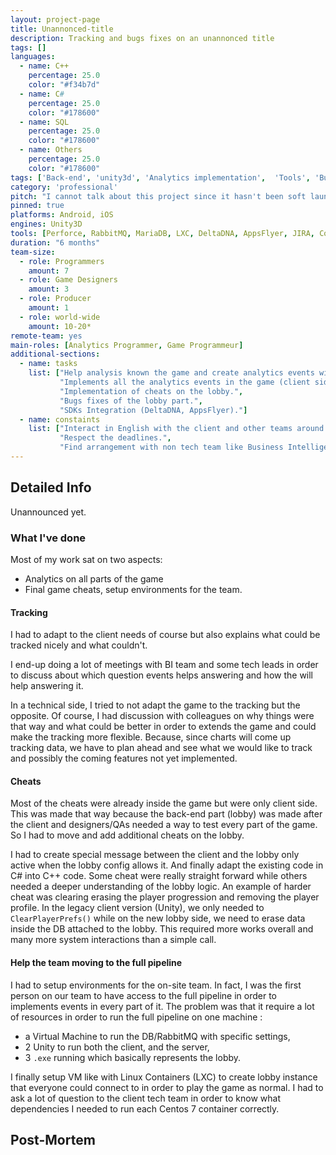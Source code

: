 ```yaml
---
layout: project-page
title: Unannonced-title
description: Tracking and bugs fixes on an unannonced title
tags: []
languages:
  - name: C++
    percentage: 25.0
    color: "#f34b7d"
  - name: C#
    percentage: 25.0
    color: "#178600"
  - name: SQL
    percentage: 25.0
    color: "#178600"
  - name: Others
    percentage: 25.0
    color: "#178600"
tags: ['Back-end', 'unity3d', 'Analytics implementation',  'Tools', 'Bugs fixes']
category: 'professional'
pitch: "I cannot talk about this project since it hasn't been soft launch yet.. Worked during 6 months on an unannounced title."
pinned: true
platforms: Android, iOS
engines: Unity3D
tools: [Perforce, RabbitMQ, MariaDB, LXC, DeltaDNA, AppsFlyer, JIRA, Confluence]
duration: "6 months"
team-size:
  - role: Programmers
    amount: 7
  - role: Game Designers
    amount: 3
  - role: Producer
    amount: 1
  - role: world-wide
    amount: 10-20*
remote-team: yes
main-roles: [Analytics Programmer, Game Programmeur]
additional-sections:
  - name: tasks
    list: ["Help analysis known the game and create analytics events with them.",
           "Implements all the analytics events in the game (client side, server side, lobby side).",
           "Implementation of cheats on the lobby.",
           "Bugs fixes of the lobby part.",
           "SDKs Integration (DeltaDNA, AppsFlyer)."]
  - name: constaints
    list: ["Interact in English with the client and other teams around the world.",
           "Respect the deadlines.",
           "Find arrangement with non tech team like Business Intelligent (BI), etc."]
---
```

<!---
Gregoire Boiron <gregoire.boiron@gmail.com>
Copyright (c) 2018-2019 Gregoire Boiron  All Rights Reserved.
--->

Detailed Info
--------------------
Unannounced yet.

### What I've done
Most of my work sat on two aspects:
- Analytics on all parts of the game
- Final game cheats, setup environments for the team.

#### Tracking
I had to adapt to the client needs of course but also explains what could be tracked nicely and what couldn't.  

I end-up doing a lot of meetings with BI team and some tech leads in order to discuss about which question events helps answering and how the will help answering it.  

In a technical side, I tried to not adapt the game to the tracking but the opposite. 
Of course, I had discussion with colleagues on why things were that way and what could be better in order to extends the game and could make the tracking more flexible.
Because, since charts will come up tracking data, we have to plan ahead and see what we would like to track and possibly the coming features not yet implemented.

#### Cheats
Most of the cheats were already inside the game but were only client side. 
This was made that way because the back-end part (lobby) was made after the client and designers/QAs needed a way to test every part of the game.
So I had to move and add additional cheats on the lobby.  

I had to create special message between the client and the lobby only active when the lobby config allows it.
And finally adapt the existing code in C# into C++ code. 
Some cheat were really straight forward while others needed a deeper understanding of the lobby logic.
An example of harder cheat was clearing erasing the player progression and removing the player profile.
In the legacy client version (Unity), we only needed to `ClearPlayerPrefs()` while on the new lobby side, we need to erase data inside the DB attached to the lobby. 
This required more works overall and many more system interactions than a simple call.

#### Help the team moving to the full pipeline
I had to setup environments for the on-site team.
In fact, I was the first person on our team to have access to the full pipeline in order to implements events in every part of it.
The problem was that it require a lot of resources in order to run the full pipeline on one machine :   
* a Virtual Machine to run the DB/RabbitMQ with specific settings, 
* 2 Unity to run both the client, and the server,
* 3 `.exe` running which basically represents the lobby.

I finally setup VM like with Linux Containers (LXC) to create lobby instance that everyone could connect to in order to play the game as normal.
I had to ask a lot of question to the client tech team in order to know what dependencies I needed to run each Centos 7 container correctly.

Post-Mortem
--------------------